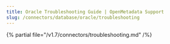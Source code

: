 ```yaml
---
title: Oracle Troubleshooting Guide | OpenMetadata Support
slug: /connectors/database/oracle/troubleshooting
---
```


{% partial file="/v1.7/connectors/troubleshooting.md" /%}
